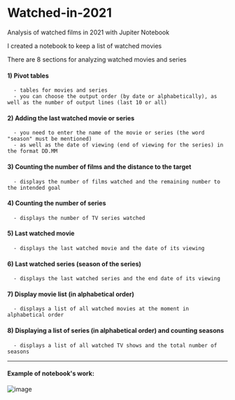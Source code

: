# Watched-in-2021
Analysis of watched films in 2021 with Jupiter Notebook


I created a notebook to keep a list of watched movies

There are 8 sections for analyzing watched movies and series

  #### 1) Pivot tables
      - tables for movies and series
      - you can choose the output order (by date or alphabetically), as well as the number of output lines (last 10 or all)
  #### 2) Adding the last watched movie or series
      - you need to enter the name of the movie or series (the word "season" must be mentioned)
      - as well as the date of viewing (end of viewing for the series) in the format DD.MM
  #### 3) Counting the number of films and the distance to the target
      - displays the number of films watched and the remaining number to the intended goal
  #### 4) Counting the number of series
      - displays the number of TV series watched
  #### 5) Last watched movie
      - displays the last watched movie and the date of its viewing
  #### 6) Last watched series (season of the series)
      - displays the last watched series and the end date of its viewing
  #### 7) Display movie list (in alphabetical order)
      - displays a list of all watched movies at the moment in alphabetical order
  #### 8) Displaying a list of series (in alphabetical order) and counting seasons
      - displays a list of all watched TV shows and the total number of seasons
      
  --------------------------------------------------    
  #### Example of notebook's work:
  
  ![image](https://github.com/Wreiler/Watched-in-2021/blob/main/watched_work.gif)
